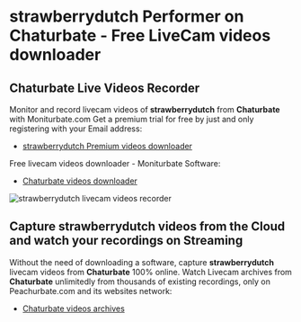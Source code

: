 # strawberrydutch Performer on Chaturbate - Free LiveCam videos downloader

## Chaturbate Live Videos Recorder

Monitor and record livecam videos of **strawberrydutch** from **Chaturbate** with Moniturbate.com
Get a premium trial for free by just and only registering with your Email address:
* [strawberrydutch Premium videos downloader](https://moniturbate.com/request-demo-licence-key.html)

Free livecam videos downloader - Moniturbate Software:
* [Chaturbate videos downloader](https://moniturbate.com/moniturbate-download-software.html)

![strawberrydutch livecam videos recorder](https://peachurnet.com/templates/moniturbate-software.png)


## Capture strawberrydutch videos from the Cloud and watch your recordings on Streaming

Without the need of downloading a software, capture **strawberrydutch** livecam videos from **Chaturbate** 100% online.
Watch Livecam archives from **Chaturbate** unlimitedly from thousands of existing recordings, only on Peachurbate.com and its websites network:
* [Chaturbate videos archives](https://peachurnet.com/)